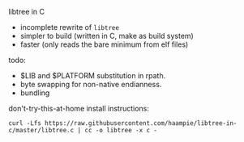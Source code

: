 libtree in C
- incomplete rewrite of `libtree`
- simpler to build (written in C, make as build system)
- faster (only reads the bare minimum from elf files)

todo:
- $LIB and $PLATFORM substitution in rpath.
- byte swapping for non-native endianness.
- bundling

don't-try-this-at-home install instructions:

```
curl -Lfs https://raw.githubusercontent.com/haampie/libtree-in-c/master/libtree.c | cc -o libtree -x c -
```

